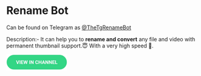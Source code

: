 # Rename Bot

Can be found on Telegram as [@TheTgRenameBot](https://telegram.me/TheTgRenameBot)

Description:- It can help you to <strong>rename and convert</strong> any file and video with permanent thumbnail support.😇
With a very high speed 🚀.

<a href="https://t.me/TheTGroBots/16"> <img src="/assets/viewinchannel.png" alt="@TheTgRenameBot" align="center" width="160"> </a>
